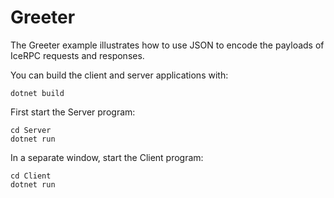 # Greeter

The Greeter example illustrates how to use JSON to encode the payloads of IceRPC requests and responses.

You can build the client and server applications with:

``` shell
dotnet build
```

First start the Server program:

```shell
cd Server
dotnet run
```

In a separate window, start the Client program:

```shell
cd Client
dotnet run
```
